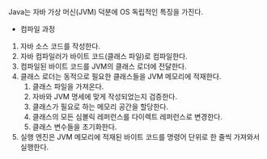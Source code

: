 Java는 자바 가상 머신(JVM) 덕분에 OS 독립적인 특징을 가진다.

- 컴파일 과정
1. 자바 소스 코드를 작성한다.
2. 자바 컴파일러가 바이트 코드(클래스 파일)로 컴파일한다.
3. 컴파일된 바이트 코드를 JVM의 클래스 로더에 전달한다.
4. 클래스 로더는 동적으로 필요한 클래스들을 JVM 메모리에 적재한다.
	1. 클래스 파일을 가져온다.
	2. 자바와 JVM 명세에 맞게 작성되었는지 검증한다.
	3. 클래스가 필요로 하는 메모리 공간을 할당한다.
	4. 클래스의 모든 심볼릭 레퍼런스를 다이렉트 레퍼런스로 변경한다.
	5. 클래스 변수들을 초기화한다.
5. 실행 엔진은 JVM 메모리에 적재된 바이트 코드를 명령어 단위로 한 줄씩 가져와서 실행한다.

